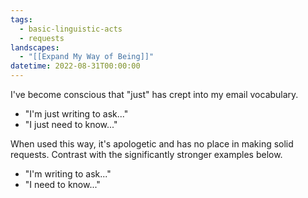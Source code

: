 ```yaml
---
tags:
  - basic-linguistic-acts
  - requests
landscapes:
  - "[[Expand My Way of Being]]"
datetime: 2022-08-31T00:00:00
---
```


I've become conscious that "just" has crept into my email vocabulary.

- "I'm just writing to ask..."
- "I just need to know..."

When used this way, it's apologetic and has no place in making solid requests. Contrast with the significantly stronger examples below.

- "I'm writing to ask..."
- "I need to know..."
